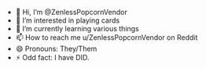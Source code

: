 - 👋 Hi, I’m @ZenlessPopcornVendor
- 👀 I’m interested in playing cards 
- 🌱 I’m currently learning various things 
- 📫 How to reach me u/ZenlessPopcornVendor on Reddit
- 😄 Pronouns: They/Them
- ⚡ Odd fact: I have DID. 

<!---
ZenlessPopcornVendor/ZenlessPopcornVendor is a ✨ special ✨ repository because its `README.md` (this file) appears on your GitHub profile.
You can click the Preview link to take a look at your changes.
--->
